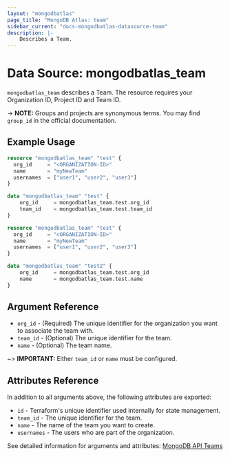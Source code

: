 ```yaml
---
layout: "mongodbatlas"
page_title: "MongoDB Atlas: team"
sidebar_current: "docs-mongodbatlas-datasource-team"
description: |-
    Describes a Team.
---
```


# Data Source: mongodbatlas_team

`mongodbatlas_team` describes a Team. The resource requires your Organization ID, Project ID and Team ID.

-> **NOTE:** Groups and projects are synonymous terms. You may find `group_id` in the official documentation.

## Example Usage

```terraform
resource "mongodbatlas_team" "test" {
  org_id     = "<ORGANIZATION-ID>"
  name       = "myNewTeam"
  usernames  = ["user1", "user2", "user3"]
}

data "mongodbatlas_team" "test" {
	org_id     = mongodbatlas_team.test.org_id
	team_id    = mongodbatlas_team.test.team_id
}

```

```terraform
resource "mongodbatlas_team" "test" {
  org_id     = "<ORGANIZATION-ID>"
  name       = "myNewTeam"
  usernames  = ["user1", "user2", "user3"]
}

data "mongodbatlas_team" "test2" {
	org_id     = mongodbatlas_team.test.org_id
	name       = mongodbatlas_team.test.name
}
```


## Argument Reference

* `org_id` - (Required) The unique identifier for the organization you want to associate the team with.
* `team_id` - (Optional) The unique identifier for the team.
* `name` - (Optional) The team name.

~> **IMPORTANT:** Either `team_id` or `name` must be configured.


## Attributes Reference

In addition to all arguments above, the following attributes are exported:

* `id` - Terraform's unique identifier used internally for state management.
* `team_id` -  The unique identifier for the team.
* `name` -  The name of the team you want to create.
* `usernames` - The users who are part of the organization.

See detailed information for arguments and attributes: [MongoDB API Teams](https://docs.atlas.mongodb.com/reference/api/teams-create-one/)
